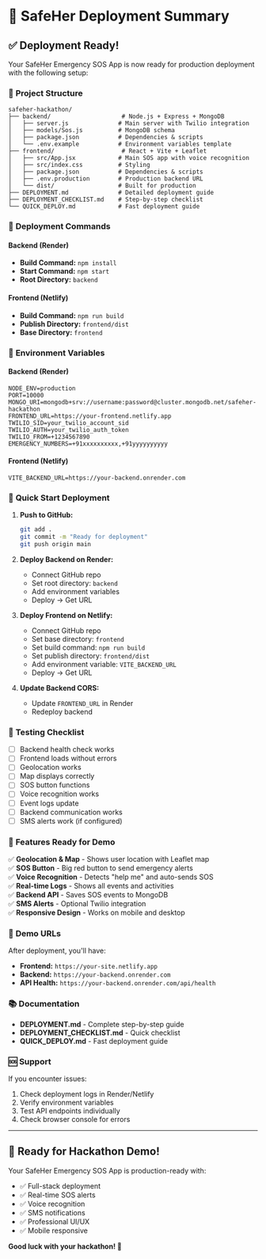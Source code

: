 # 🚀 SafeHer Deployment Summary

## ✅ **Deployment Ready!**

Your SafeHer Emergency SOS App is now ready for production deployment with the following setup:

### 📁 **Project Structure**
```
safeher-hackathon/
├── backend/                    # Node.js + Express + MongoDB
│   ├── server.js              # Main server with Twilio integration
│   ├── models/Sos.js          # MongoDB schema
│   ├── package.json           # Dependencies & scripts
│   └── .env.example           # Environment variables template
├── frontend/                   # React + Vite + Leaflet
│   ├── src/App.jsx            # Main SOS app with voice recognition
│   ├── src/index.css          # Styling
│   ├── package.json           # Dependencies & scripts
│   ├── .env.production        # Production backend URL
│   └── dist/                  # Built for production
├── DEPLOYMENT.md              # Detailed deployment guide
├── DEPLOYMENT_CHECKLIST.md    # Step-by-step checklist
└── QUICK_DEPLOY.md            # Fast deployment guide
```

### 🎯 **Deployment Commands**

#### **Backend (Render)**
- **Build Command:** `npm install`
- **Start Command:** `npm start`
- **Root Directory:** `backend`

#### **Frontend (Netlify)**
- **Build Command:** `npm run build`
- **Publish Directory:** `frontend/dist`
- **Base Directory:** `frontend`

### 🔧 **Environment Variables**

#### **Backend (Render)**
```env
NODE_ENV=production
PORT=10000
MONGO_URI=mongodb+srv://username:password@cluster.mongodb.net/safeher-hackathon
FRONTEND_URL=https://your-frontend.netlify.app
TWILIO_SID=your_twilio_account_sid
TWILIO_AUTH=your_twilio_auth_token
TWILIO_FROM=+1234567890
EMERGENCY_NUMBERS=+91xxxxxxxxxx,+91yyyyyyyyyy
```

#### **Frontend (Netlify)**
```env
VITE_BACKEND_URL=https://your-backend.onrender.com
```

### 🚀 **Quick Start Deployment**

1. **Push to GitHub:**
   ```bash
   git add .
   git commit -m "Ready for deployment"
   git push origin main
   ```

2. **Deploy Backend on Render:**
   - Connect GitHub repo
   - Set root directory: `backend`
   - Add environment variables
   - Deploy → Get URL

3. **Deploy Frontend on Netlify:**
   - Connect GitHub repo
   - Set base directory: `frontend`
   - Set build command: `npm run build`
   - Set publish directory: `frontend/dist`
   - Add environment variable: `VITE_BACKEND_URL`
   - Deploy → Get URL

4. **Update Backend CORS:**
   - Update `FRONTEND_URL` in Render
   - Redeploy backend

### 🧪 **Testing Checklist**

- [ ] Backend health check works
- [ ] Frontend loads without errors
- [ ] Geolocation works
- [ ] Map displays correctly
- [ ] SOS button functions
- [ ] Voice recognition works
- [ ] Event logs update
- [ ] Backend communication works
- [ ] SMS alerts work (if configured)

### 📱 **Features Ready for Demo**

✅ **Geolocation & Map** - Shows user location with Leaflet map  
✅ **SOS Button** - Big red button to send emergency alerts  
✅ **Voice Recognition** - Detects "help me" and auto-sends SOS  
✅ **Real-time Logs** - Shows all events and activities  
✅ **Backend API** - Saves SOS events to MongoDB  
✅ **SMS Alerts** - Optional Twilio integration  
✅ **Responsive Design** - Works on mobile and desktop  

### 🎯 **Demo URLs**

After deployment, you'll have:
- **Frontend:** `https://your-site.netlify.app`
- **Backend:** `https://your-backend.onrender.com`
- **API Health:** `https://your-backend.onrender.com/api/health`

### 📚 **Documentation**

- **DEPLOYMENT.md** - Complete step-by-step guide
- **DEPLOYMENT_CHECKLIST.md** - Quick checklist
- **QUICK_DEPLOY.md** - Fast deployment guide

### 🆘 **Support**

If you encounter issues:
1. Check deployment logs in Render/Netlify
2. Verify environment variables
3. Test API endpoints individually
4. Check browser console for errors

---

## 🎉 **Ready for Hackathon Demo!**

Your SafeHer Emergency SOS App is production-ready with:
- ✅ Full-stack deployment
- ✅ Real-time SOS alerts
- ✅ Voice recognition
- ✅ SMS notifications
- ✅ Professional UI/UX
- ✅ Mobile responsive

**Good luck with your hackathon! 🚀**
